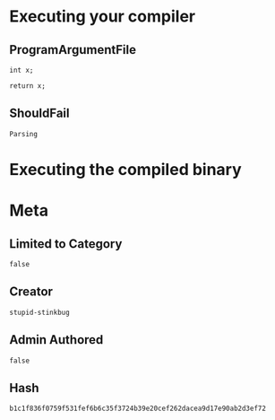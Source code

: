 # Executing your compiler

## ProgramArgumentFile

```
int x;

return x;
```

## ShouldFail

```
Parsing
```

# Executing the compiled binary

# Meta

## Limited to Category

```
false
```

## Creator

```
stupid-stinkbug
```

## Admin Authored

```
false
```

## Hash

```
b1c1f836f0759f531fef6b6c35f3724b39e20cef262dacea9d17e90ab2d3ef72
```
